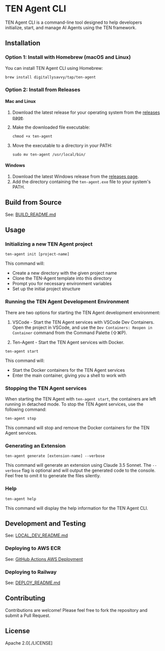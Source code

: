 # TEN Agent CLI

TEN Agent CLI is a command-line tool designed to help developers initialize, start, and manage AI Agents using the TEN framework.

## Installation

### Option 1: Install with Homebrew (macOS and Linux)

You can install TEN Agent CLI using Homebrew:

```
brew install digitallysavvy/tap/ten-agent
```

### Option 2: Install from Releases

#### Mac and Linux

1. Download the latest release for your operating system from the [releases page](https://github.com/digitallysavvy/ten-agent-cli/releases).
2. Make the downloaded file executable:

   ```
   chmod +x ten-agent
   ```

3. Move the executable to a directory in your PATH:

   ```
   sudo mv ten-agent /usr/local/bin/
   ```

#### Windows

1. Download the latest Windows release from the [releases page](https://github.com/digitallysavvy/ten-agent-cli/releases).
2. Add the directory containing the `ten-agent.exe` file to your system's PATH.

## Build from Source

See: [BUILD_README.md](./docs/BUILD_README.md)

## Usage

### Initializing a new TEN Agent project

```
ten-agent init [project-name]
```

This command will:

- Create a new directory with the given project name
- Clone the TEN-Agent template into this directory
- Prompt you for necessary environment variables
- Set up the initial project structure

### Running the TEN Agent Development Environment

There are two options for starting the TEN Agent development environment:

1. VSCode - Start the TEN Agent services with VSCode Dev Containers. Open the project in VSCode, and use the `Dev Containers: Reopen in Container` command from the Command Palette (⇧⌘P).

2. Ten-Agent - Start the TEN Agent services with Docker.

```
ten-agent start
```

This command will:

- Start the Docker containers for the TEN Agent services
- Enter the main container, giving you a shell to work with

### Stopping the TEN Agent services

When starting the TEN Agent with `ten-agent start`, the containers are left running in detached mode. To stop the TEN Agent services, use the following command:

```
ten-agent stop
```

This command will stop and remove the Docker containers for the TEN Agent services.

### Generating an Extension

```
ten-agent generate [extension-name] --verbose
```

This command will generate an extension using Claude 3.5 Sonnet. The `--verbose` flag is optional and will output the generated code to the console. Feel free to omit it to generate the files silently.

### Help

```
ten-agent help
```

This command will display the help information for the TEN Agent CLI.

## Development and Testing

See: [LOCAL_DEV_README.md](./docs/LOCAL_DEV_README.md)

### Deploying to AWS ECR

See: [GitHub Actions AWS Deployment](https://github.com/actions/starter-workflows/blob/main/deployments/aws.yml)

### Deploying to Railway

See: [DEPLOY_README.md](./docs/DEPLOY_README.md)

## Contributing

Contributions are welcome! Please feel free to fork the repository and submit a Pull Request.

## License

Apache 2.0[./LICENSE]
